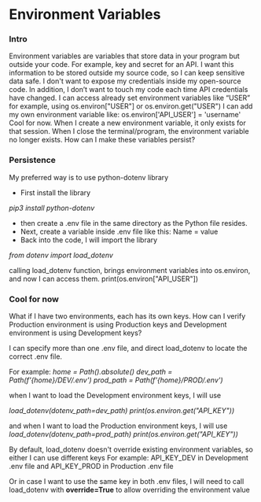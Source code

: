 # Environment Variables

### Intro

Environment variables are variables that store data in your program but outside your code.
For example, key and secret for an API. I want this information to be stored outside my source code, so I can keep sensitive data safe. 
I don't want to expose my credentials inside my open-source code. In addition, I don’t want to touch my code each time API credentials have changed. 
I can access already set environment variables like “USER” for example, using os.environ["USER"] or os.environ.get("USER")
I can add my own environment variable like: os.environ['API_USER'] = 'username'
Cool for now.
When I create a new environment variable, it only exists for that session. When I close the terminal/program, the environment variable no longer exists.
How can I make these variables persist?

### Persistence

My preferred way is to use python-dotenv library
*   First install the library 

*pip3 install python-dotenv*

*   then create a .env file in the same directory as the Python file resides. 
*   Next, create a variable inside .env file like this: Name = value 
*   Back into the code, I will import the library 

*from dotenv import load_dotenv*


calling load_dotenv function, brings environment variables into os.environ, and now I can access them.
print(os.environ["API_USER"])

### Cool for now

What if I have two environments, each has its own keys. How can I verify Production environment is using Production keys and Development environment is using Development keys?

I can specify more than one .env file, and direct load_dotenv to locate the correct .env file.

For example:
    *home = Path().absolute()*
    *dev_path = Path(f'{home}/DEV/.env')*
    *prod_path = Path(f'{home}/PROD/.env')*

when I want to load the Development environment keys, I will use 

*load_dotenv(dotenv_path=dev_path)*
*print(os.environ.get("API_KEY"))*
    
and when I want to load the Production environment keys, I will use 
*load_dotenv(dotenv_path=prod_path)*
*print(os.environ.get("API_KEY"))*

By default, load_dotenv doesn't override existing environment variables, so either I can use different keys
For example:
API_KEY_DEV in Development .env file and 
API_KEY_PROD in Production .env file

Or in case I want to use the same key in both .env files, I will need to call load_dotenv with **override=True** to allow overriding the environment value 
